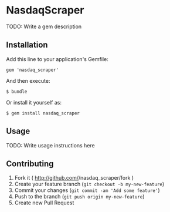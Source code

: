 # NasdaqScraper

TODO: Write a gem description

## Installation

Add this line to your application's Gemfile:

    gem 'nasdaq_scraper'

And then execute:

    $ bundle

Or install it yourself as:

    $ gem install nasdaq_scraper

## Usage

TODO: Write usage instructions here

## Contributing

1. Fork it ( http://github.com/<my-github-username>/nasdaq_scraper/fork )
2. Create your feature branch (`git checkout -b my-new-feature`)
3. Commit your changes (`git commit -am 'Add some feature'`)
4. Push to the branch (`git push origin my-new-feature`)
5. Create new Pull Request
